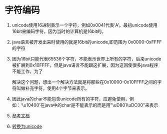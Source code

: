 # 字符编码

1. unicode使用16进制表示一个字符，例如0x0041代表‘A’。最初unicode使用16bit来编码字符，因为当时的计算机是16bit的。
2. java语言被开发出来时使用的就是16bit的unicode,即范围为 0x0000-0xFFFF的字符
3. 因为16bit只能代表65536个字符，不能表示世界上所有的字符，后来unicode被扩展到0x10FFFF，但是java语言不能跟这扩展，因为这回使很多java程序不能工作，为了

   解决这个问题，想出一个解决方法就是将那些在0x10000-0x10FFFF之间的字符叫做补充字符，使用4个字节来表示。

4. 因此java的char不能包含unicode所有的字符，应避免使用，例如：‘\u10400’在java中的char是不能表示的而是用"\uD801\uDC00"来表示
5. [参考文档](https://docs.oracle.com/javase/tutorial/i18n/text/unicode.html)
6. [转换为unicode](https://stackoverflow.com/questions/5733931/java-string-unicode-value)

